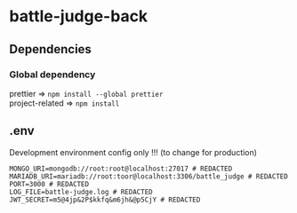 # battle-judge-back

## Dependencies

### Global dependency
prettier => `npm install --global prettier` \
project-related => `npm install`

## .env

Development environment config only !!! (to change for production)

```dotenv
MONGO_URI=mongodb://root:root@localhost:27017 # REDACTED
MARIADB_URI=mariadb://root:toor@localhost:3306/battle_judge # REDACTED
PORT=3000 # REDACTED
LOG_FILE=battle-judge.log # REDACTED
JWT_SECRET=m5@4jp&2P$kkfq&m6jh&@p5CjY # REDACTED
```

